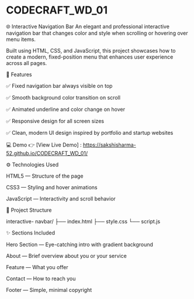 # CODECRAFT_WD_01


🌐 Interactive Navigation Bar
An elegant and professional interactive navigation bar that changes color and style when scrolling or hovering over menu items.

Built using HTML, CSS, and JavaScript, this project showcases how to create a modern, fixed-position menu that enhances user experience across all pages.

🚀 Features

✅ Fixed navigation bar always visible on top

✅ Smooth background color transition on scroll

✅ Animated underline and color change on hover

✅ Responsive design for all screen sizes

✅ Clean, modern UI design inspired by portfolio and startup websites


💻 Demo
👉 [View Live Demo] : https://sakshisharma-52.github.io/CODECRAFT_WD_01/

⚙️ Technologies Used

   HTML5 — Structure of the page
   
   CSS3 — Styling and hover animations
   
   JavaScript — Interactivity and scroll behavior
   
📁 Project Structure

interactive-
navbar/ ├── index.html ├── style.css └── script.js

✨ Sections Included

Hero Section — Eye-catching intro with gradient background

About — Brief overview about you or your service

Feature — What you offer

Contact — How to reach you

Footer — Simple, minimal copyright
